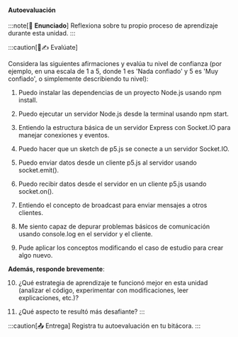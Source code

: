 #### Autoevaluación

:::note[🎯 **Enunciado**]
Reflexiona sobre tu propio proceso de aprendizaje durante esta unidad.
:::

:::caution[🧐✍️ Evalúate]

Considera las siguientes afirmaciones y evalúa tu nivel de confianza (por ejemplo, en una escala de 1 a 5, donde 1 es 'Nada confiado' y 5 es 'Muy confiado', o simplemente describiendo tu nivel):

1. Puedo instalar las dependencias de un proyecto Node.js usando npm install.

2. Puedo ejecutar un servidor Node.js desde la terminal usando npm start. 

3. Entiendo la estructura básica de un servidor Express con Socket.IO para manejar conexiones y eventos. 

4. Puedo hacer que un sketch de p5.js se conecte a un servidor Socket.IO. 

5. Puedo enviar datos desde un cliente p5.js al servidor usando socket.emit(). 

6. Puedo recibir datos desde el servidor en un cliente p5.js usando socket.on(). 

7. Entiendo el concepto de broadcast para enviar mensajes a otros clientes. 

8. Me siento capaz de depurar problemas básicos de comunicación usando console.log en el servidor y el cliente. 

9. Pude aplicar los conceptos modificando el caso de estudio para crear algo nuevo.

**Además, responde brevemente**:

10. ¿Qué estrategia de aprendizaje te funcionó mejor en esta unidad (analizar el código, 
experimentar con modificaciones, leer explicaciones, etc.)?

11. ¿Qué aspecto te resultó más desafiante?
:::

:::caution[📤 Entrega]
Registra tu autoevaluación en tu bitácora.
:::